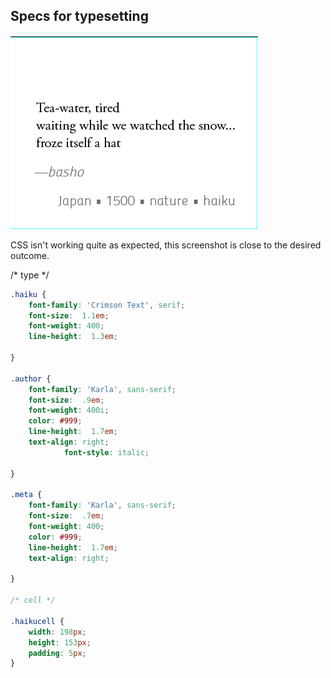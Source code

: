 
## Specs for typesetting

![Latest screenshot](/images/screenshot.png)

CSS isn't working quite as expected, this screenshot is close to the desired outcome.

/* type */

```css
.haiku {
	font-family: 'Crimson Text', serif;
	font-size:  1.1em;
	font-weight: 400;
	line-height:  1.3em;

}

.author {
	font-family: 'Karla', sans-serif;
	font-size:  .9em;
	font-weight: 400i;
	color: #999;
	line-height:  1.7em;
	text-align: right;
            font-style: italic;

}

.meta {
	font-family: 'Karla', sans-serif;
	font-size:  .7em;
	font-weight: 400;
	color: #999;
	line-height:  1.7em;
	text-align: right;

}

/* cell */

.haikucell {
	width: 198px;
	height: 153px;
	padding: 5px;
}
```